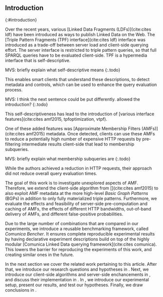 ## Introduction
{:#introduction}

Over the recent years, various [Linked Data Fragments (LDFs)](cite:cites ldf) have been introduced
as ways to publish Linked Data on the Web.
The [Triple Pattern Fragments (TPF) interface](cite:cites ldf) interface was introduced
as a trade-off between server load and client-side querying effort.
The server interface is restricted to triple pattern queries,
so that full SPARQL queries have to be evaluated client-side.
TPF is a hypermedia interface that is self-descriptive.

MVS: briefly explain what self-descriptive means
{:.todo}

This enables smart clients that understand these descriptions, to detect metadata and controls,
which can be used to enhance the query evaluation process.

MVS: I think the next sentence could be put differently. allowed the introduction?
{:.todo}

This self-descriptiveness has lead to the introduction of
[various interface features](cite:cites amf2015, tpfoptimization, vtpf).

One of these added features
was [Approximate Membership Filters (AMFs)](cite:cites amf2015) metadata.
Once detected, clients can use these AMFs to reduce a potentially high 
number of expensive HTTP requests by pre-filtering intermediate results client-side that lead to membership subqueries.

MVS: briefly explain what membership subqueries are
{:.todo}

While the authors achieved a reduction in HTTP requests,
their approach did not reduce overall query evaluation times.

The goal of this work is to investigate unexplored aspects of AMF.
Therefore, we extend the client-side algorithm from [](cite:cites amf2015) to also exploit AMF metadata at the more high-level _Basic Graph Patterns_ (BGPs)
in addition to only fully materialized triple patterns.
Furthermore, we evaluate the effects and feasibility of server-side pre-computation and caching of AMFs,
the effects of different HTTP bandwidths, out-of-band delivery of AMFs, and different false-positive probabilities.

Due to the large number of combinations that are compared in our experiments,
we introduce a reusable benchmarking framework, called _Comunica Bencher_.
It ensures complete reproducible experimental results by
having declarative experiment descriptions build on top of the highly modular [Comunica Linked Data querying framework](cite:cites comunica).
This lowers the barrier for reproducing the experiments of this work,
and creating similar ones in the future.

In the next section we cover the related work pertaining to this article.
After that, we introduce our research questions and hypotheses in [](#problem-statement).
Next, we introduce our client-side algorithms and server-side enchancements in [](#solution),
and discuss their implementation in [](#implementation).
In [](#evaluation), we introduce our experimental setup,
present our results, and test our hypotheses.
Finally, we draw conclusions in [](#conclusions).